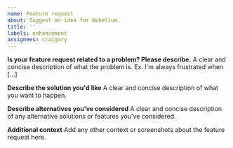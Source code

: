 ```yaml
---
name: Feature request
about: Suggest an idea for Nobelium.
title: ''
labels: enhancement
assignees: craigary
---
```


<!--
  !!! IMPORTANT !!!
  Please do not ignore this template. If you do, your issue will be closed.
-->

**Is your feature request related to a problem? Please describe.**
A clear and concise description of what the problem is. Ex. I'm always frustrated when [...]

**Describe the solution you'd like**
A clear and concise description of what you want to happen.

**Describe alternatives you've considered**
A clear and concise description of any alternative solutions or features you've considered.

**Additional context**
Add any other context or screenshots about the feature request here.

